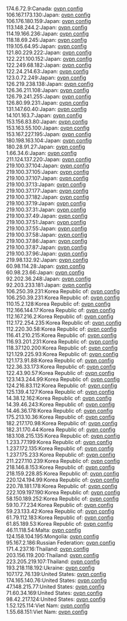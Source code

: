 174.6.72.9:Canada: [ovpn config](vpn/174_6_72_9.ovpn)  
106.167.173.130:Japan: [ovpn config](vpn/106_167_173_130.ovpn)  
106.176.180.159:Japan: [ovpn config](vpn/106_176_180_159.ovpn)  
113.148.244.2:Japan: [ovpn config](vpn/113_148_244_2.ovpn)  
114.19.166.236:Japan: [ovpn config](vpn/114_19_166_236.ovpn)  
118.18.69.245:Japan: [ovpn config](vpn/118_18_69_245.ovpn)  
119.105.64.95:Japan: [ovpn config](vpn/119_105_64_95.ovpn)  
121.80.229.222:Japan: [ovpn config](vpn/121_80_229_222.ovpn)  
122.221.100.152:Japan: [ovpn config](vpn/122_221_100_152.ovpn)  
122.249.68.182:Japan: [ovpn config](vpn/122_249_68_182.ovpn)  
122.24.214.63:Japan: [ovpn config](vpn/122_24_214_63.ovpn)  
123.0.72.249:Japan: [ovpn config](vpn/123_0_72_249.ovpn)  
126.219.238.138:Japan: [ovpn config](vpn/126_219_238_138.ovpn)  
126.36.211.108:Japan: [ovpn config](vpn/126_36_211_108.ovpn)  
126.79.241.255:Japan: [ovpn config](vpn/126_79_241_255.ovpn)  
126.80.99.231:Japan: [ovpn config](vpn/126_80_99_231.ovpn)  
131.147.60.40:Japan: [ovpn config](vpn/131_147_60_40.ovpn)  
14.101.163.7:Japan: [ovpn config](vpn/14_101_163_7.ovpn)  
153.156.83.80:Japan: [ovpn config](vpn/153_156_83_80.ovpn)  
153.163.55.100:Japan: [ovpn config](vpn/153_163_55_100.ovpn)  
153.167.227.195:Japan: [ovpn config](vpn/153_167_227_195.ovpn)  
180.198.163.104:Japan: [ovpn config](vpn/180_198_163_104.ovpn)  
180.28.91.27:Japan: [ovpn config](vpn/180_28_91_27.ovpn)  
1.66.34.6:Japan: [ovpn config](vpn/1_66_34_6.ovpn)  
211.124.137.220:Japan: [ovpn config](vpn/211_124_137_220.ovpn)  
219.100.37.104:Japan: [ovpn config](vpn/219_100_37_104.ovpn)  
219.100.37.105:Japan: [ovpn config](vpn/219_100_37_105.ovpn)  
219.100.37.107:Japan: [ovpn config](vpn/219_100_37_107.ovpn)  
219.100.37.13:Japan: [ovpn config](vpn/219_100_37_13.ovpn)  
219.100.37.177:Japan: [ovpn config](vpn/219_100_37_177.ovpn)  
219.100.37.182:Japan: [ovpn config](vpn/219_100_37_182.ovpn)  
219.100.37.19:Japan: [ovpn config](vpn/219_100_37_19.ovpn)  
219.100.37.31:Japan: [ovpn config](vpn/219_100_37_31.ovpn)  
219.100.37.49:Japan: [ovpn config](vpn/219_100_37_49.ovpn)  
219.100.37.51:Japan: [ovpn config](vpn/219_100_37_51.ovpn)  
219.100.37.55:Japan: [ovpn config](vpn/219_100_37_55.ovpn)  
219.100.37.58:Japan: [ovpn config](vpn/219_100_37_58.ovpn)  
219.100.37.86:Japan: [ovpn config](vpn/219_100_37_86.ovpn)  
219.100.37.87:Japan: [ovpn config](vpn/219_100_37_87.ovpn)  
219.100.37.96:Japan: [ovpn config](vpn/219_100_37_96.ovpn)  
219.98.132.92:Japan: [ovpn config](vpn/219_98_132_92.ovpn)  
60.98.114.28:Japan: [ovpn config](vpn/60_98_114_28.ovpn)  
60.98.23.66:Japan: [ovpn config](vpn/60_98_23_66.ovpn)  
92.202.36.248:Japan: [ovpn config](vpn/92_202_36_248.ovpn)  
92.203.233.181:Japan: [ovpn config](vpn/92_203_233_181.ovpn)  
106.250.39.231:Korea Republic of: [ovpn config](vpn/106_250_39_231.ovpn)  
106.250.39.231:Korea Republic of: [ovpn config](vpn/106_250_39_231.ovpn)  
110.15.2.128:Korea Republic of: [ovpn config](vpn/110_15_2_128.ovpn)  
112.166.144.17:Korea Republic of: [ovpn config](vpn/112_166_144_17.ovpn)  
112.167.216.2:Korea Republic of: [ovpn config](vpn/112_167_216_2.ovpn)  
112.172.254.235:Korea Republic of: [ovpn config](vpn/112_172_254_235.ovpn)  
112.220.30.58:Korea Republic of: [ovpn config](vpn/112_220_30_58.ovpn)  
116.41.210.215:Korea Republic of: [ovpn config](vpn/116_41_210_215.ovpn)  
116.93.201.231:Korea Republic of: [ovpn config](vpn/116_93_201_231.ovpn)  
118.37.120.200:Korea Republic of: [ovpn config](vpn/118_37_120_200.ovpn)  
121.129.225.93:Korea Republic of: [ovpn config](vpn/121_129_225_93.ovpn)  
121.173.91.88:Korea Republic of: [ovpn config](vpn/121_173_91_88.ovpn)  
122.36.33.173:Korea Republic of: [ovpn config](vpn/122_36_33_173.ovpn)  
122.43.90.57:Korea Republic of: [ovpn config](vpn/122_43_90_57.ovpn)  
123.143.244.99:Korea Republic of: [ovpn config](vpn/123_143_244_99.ovpn)  
124.216.83.112:Korea Republic of: [ovpn config](vpn/124_216_83_112.ovpn)  
125.139.4.127:Korea Republic of: [ovpn config](vpn/125_139_4_127.ovpn)  
14.38.12.162:Korea Republic of: [ovpn config](vpn/14_38_12_162.ovpn)  
14.39.46.243:Korea Republic of: [ovpn config](vpn/14_39_46_243.ovpn)  
14.46.36.178:Korea Republic of: [ovpn config](vpn/14_46_36_178.ovpn)  
175.213.10.36:Korea Republic of: [ovpn config](vpn/175_213_10_36.ovpn)  
182.217.170.98:Korea Republic of: [ovpn config](vpn/182_217_170_98.ovpn)  
182.31.170.44:Korea Republic of: [ovpn config](vpn/182_31_170_44.ovpn)  
183.108.215.135:Korea Republic of: [ovpn config](vpn/183_108_215_135.ovpn)  
1.233.77.199:Korea Republic of: [ovpn config](vpn/1_233_77_199.ovpn)  
1.237.172.135:Korea Republic of: [ovpn config](vpn/1_237_172_135.ovpn)  
1.237.175.233:Korea Republic of: [ovpn config](vpn/1_237_175_233.ovpn)  
211.227.110.239:Korea Republic of: [ovpn config](vpn/211_227_110_239.ovpn)  
218.146.8.153:Korea Republic of: [ovpn config](vpn/218_146_8_153.ovpn)  
218.159.228.85:Korea Republic of: [ovpn config](vpn/218_159_228_85.ovpn)  
220.124.194.99:Korea Republic of: [ovpn config](vpn/220_124_194_99.ovpn)  
220.78.181.178:Korea Republic of: [ovpn config](vpn/220_78_181_178.ovpn)  
222.109.197.190:Korea Republic of: [ovpn config](vpn/222_109_197_190.ovpn)  
58.150.189.252:Korea Republic of: [ovpn config](vpn/58_150_189_252.ovpn)  
59.10.77.234:Korea Republic of: [ovpn config](vpn/59_10_77_234.ovpn)  
59.23.133.42:Korea Republic of: [ovpn config](vpn/59_23_133_42.ovpn)  
61.79.112.183:Korea Republic of: [ovpn config](vpn/61_79_112_183.ovpn)  
61.85.189.53:Korea Republic of: [ovpn config](vpn/61_85_189_53.ovpn)  
46.11.118.54:Malta: [ovpn config](vpn/46_11_118_54.ovpn)  
124.158.104.195:Mongolia: [ovpn config](vpn/124_158_104_195.ovpn)  
95.167.2.186:Russian Federation: [ovpn config](vpn/95_167_2_186.ovpn)  
171.4.237.16:Thailand: [ovpn config](vpn/171_4_237_16.ovpn)  
203.156.119.200:Thailand: [ovpn config](vpn/203_156_119_200.ovpn)  
223.205.219.107:Thailand: [ovpn config](vpn/223_205_219_107.ovpn)  
193.218.118.192:Ukraine: [ovpn config](vpn/193_218_118_192.ovpn)  
107.172.76.139:United States: [ovpn config](vpn/107_172_76_139.ovpn)  
174.165.140.76:United States: [ovpn config](vpn/174_165_140_76.ovpn)  
47.148.215.77:United States: [ovpn config](vpn/47_148_215_77.ovpn)  
71.60.34.169:United States: [ovpn config](vpn/71_60_34_169.ovpn)  
98.42.217.124:United States: [ovpn config](vpn/98_42_217_124.ovpn)  
1.52.125.114:Viet Nam: [ovpn config](vpn/1_52_125_114.ovpn)  
1.55.68.151:Viet Nam: [ovpn config](vpn/1_55_68_151.ovpn)  
